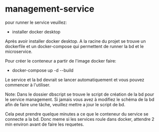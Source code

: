 # management-service

pour runner le service veuillez:

-  installer docker desktop

Après avoir installer docker desktop. A la racine du projet se trouve un dockerfile et un docker-compose qui permettent de runner la bd et le microservice.

Pour créer le conteneur a partir de l'image docker faire:

- docker-compose up -d --build

Le service et la bd devrait se lancer automatiquement et vous pouvez commencer à l'utiliser.

Note: Dans le dossier dbscript se trouve le script de création de la bd pour le service management. Si jamais vous avez à modifiez le schéma de la bd afin de faire une tâche, veuillez mettre a jour le script de bd.

Cela peut prendre quelque minutes a ce que le conteneur du service se connecte a la bd. Donc meme si les services roule dans docker, attendre 2 min environ avant de faire les requetes.